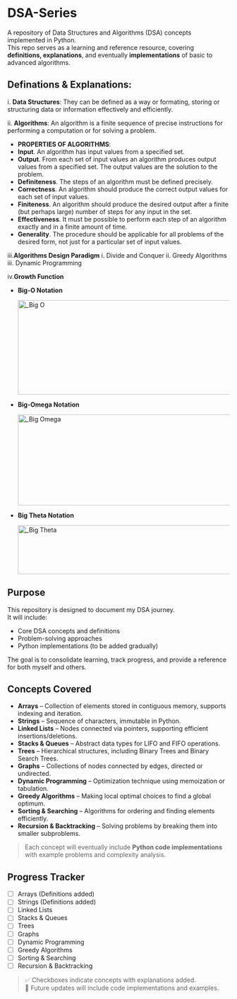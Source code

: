 # DSA-Series
A repository of Data Structures and Algorithms (DSA) concepts implemented in Python.  
This repo serves as a learning and reference resource, covering **definitions, explanations**, and eventually **implementations** of basic to advanced algorithms.

## **Definations** & **Explanations**:

i. **Data Structures**: They can be defined as a way or formating, storing or structuring data or information effectively and efficiently.

ii. **Algorithms**: An algorithm is a finite sequence of precise instructions for performing a computation or for
solving a problem.
  - **PROPERTIES OF ALGORITHMS**:
  - **Input**. An algorithm has input values from a specified set.
  -  **Output**. From each set of input values an algorithm produces output values from a specified
     set. The output values are the solution to the problem.
  - **Definiteness**. The steps of an algorithm must be defined precisely.
  - **Correctness**. An algorithm should produce the correct output values for each set of input
    values.
  - **Finiteness**. An algorithm should produce the desired output after a finite (but perhaps
    large) number of steps for any input in the set.
  - **Effectiveness**. It must be possible to perform each step of an algorithm exactly and in a
    finite amount of time.
  - **Generality**. The procedure should be applicable for all problems of the desired form, not
    just for a particular set of input values.
    
iii.**Algorithms Design Paradigm**
  i. Divide and Conquer
  ii. Greedy Algorithms
  iii. Dynamic Programming

iv.**Growth Function**
  - **Big-O Notation**

    <img width="936" height="214" alt="_Big O" src="https://github.com/user-attachments/assets/0e20753b-e89b-4e39-8ffa-088655cc3f14" />

    
  - **Big-Omega Notation**

    <img width="931" height="206" alt="_Big Omega" src="https://github.com/user-attachments/assets/78ad71e8-834c-486e-9b57-f436fa0a9659" />

    
  - **Big Theta Notation**

    <img width="742" height="111" alt="_Big Theta" src="https://github.com/user-attachments/assets/2b8499b1-55a7-4da4-bb44-d1ad54877aeb" />


## Purpose

This repository is designed to document my DSA journey.  
It will include:
- Core DSA concepts and definitions
- Problem-solving approaches
- Python implementations (to be added gradually)

The goal is to consolidate learning, track progress, and provide a reference for both myself and others.

## Concepts Covered

- **Arrays** – Collection of elements stored in contiguous memory, supports indexing and iteration.  
- **Strings** – Sequence of characters, immutable in Python.  
- **Linked Lists** – Nodes connected via pointers, supporting efficient insertions/deletions.  
- **Stacks & Queues** – Abstract data types for LIFO and FIFO operations.  
- **Trees** – Hierarchical structures, including Binary Trees and Binary Search Trees.  
- **Graphs** – Collections of nodes connected by edges, directed or undirected.  
- **Dynamic Programming** – Optimization technique using memoization or tabulation.  
- **Greedy Algorithms** – Making local optimal choices to find a global optimum.  
- **Sorting & Searching** – Algorithms for ordering and finding elements efficiently.  
- **Recursion & Backtracking** – Solving problems by breaking them into smaller subproblems.

> Each concept will eventually include **Python code implementations** with example problems and complexity analysis.

## Progress Tracker

- [ ] Arrays (Definitions added)  
- [ ] Strings (Definitions added)  
- [ ] Linked Lists  
- [ ] Stacks & Queues  
- [ ] Trees  
- [ ] Graphs  
- [ ] Dynamic Programming  
- [ ] Greedy Algorithms  
- [ ] Sorting & Searching  
- [ ] Recursion & Backtracking

> ✅ Checkboxes indicate concepts with explanations added.  
> 📝 Future updates will include code implementations and examples.
